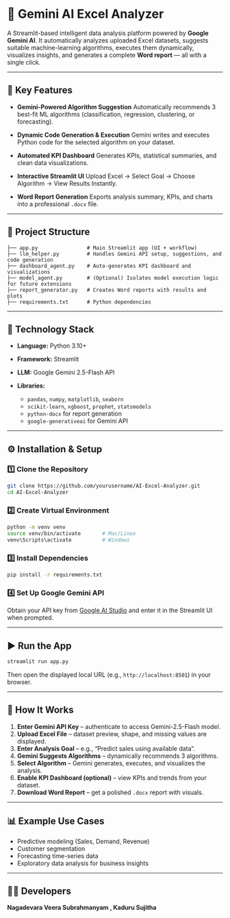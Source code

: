 # 🤖 Gemini AI Excel Analyzer

A Streamlit-based intelligent data analysis platform powered by **Google Gemini AI**.
It automatically analyzes uploaded Excel datasets, suggests suitable machine-learning algorithms, executes them dynamically, visualizes insights, and generates a complete **Word report** — all with a single click.

---

## 🚀 Key Features

* **Gemini-Powered Algorithm Suggestion**
  Automatically recommends 3 best-fit ML algorithms (classification, regression, clustering, or forecasting).

* **Dynamic Code Generation & Execution**
  Gemini writes and executes Python code for the selected algorithm on your dataset.

* **Automated KPI Dashboard**
  Generates KPIs, statistical summaries, and clean data visualizations.

* **Interactive Streamlit UI**
  Upload Excel → Select Goal → Choose Algorithm → View Results Instantly.

* **Word Report Generation**
  Exports analysis summary, KPIs, and charts into a professional `.docx` file.

---

## 🧩 Project Structure

```
├── app.py                # Main Streamlit app (UI + workflow)
├── llm_helper.py         # Handles Gemini API setup, suggestions, and code generation
├── dashboard_agent.py    # Auto-generates KPI dashboard and visualizations
├── model_agent.py        # (Optional) Isolates model execution logic for future extensions
├── report_generator.py   # Creates Word reports with results and plots
├── requirements.txt      # Python dependencies
```

---

## 🧠 Technology Stack

* **Language:** Python 3.10+
* **Framework:** Streamlit
* **LLM:** Google Gemini 2.5-Flash API
* **Libraries:**

  * `pandas`, `numpy`, `matplotlib`, `seaborn`
  * `scikit-learn`, `xgboost`, `prophet`, `statsmodels`
  * `python-docx` for report generation
  * `google-generativeai` for Gemini API

---

## ⚙️ Installation & Setup

### 1️⃣ Clone the Repository

```bash
git clone https://github.com/yourusername/AI-Excel-Analyzer.git
cd AI-Excel-Analyzer
```

### 2️⃣ Create Virtual Environment

```bash
python -m venv venv
source venv/bin/activate       # Mac/Linux
venv\Scripts\activate          # Windows
```

### 3️⃣ Install Dependencies

```bash
pip install -r requirements.txt
```

### 4️⃣ Set Up Google Gemini API

Obtain your API key from [Google AI Studio](https://aistudio.google.com/app/apikey)
and enter it in the Streamlit UI when prompted.

---

## ▶️ Run the App

```bash
streamlit run app.py
```

Then open the displayed local URL (e.g., `http://localhost:8501`) in your browser.

---

## 🧾 How It Works

1. **Enter Gemini API Key** – authenticate to access Gemini-2.5-Flash model.
2. **Upload Excel File** – dataset preview, shape, and missing values are displayed.
3. **Enter Analysis Goal** – e.g., “Predict sales using available data”.
4. **Gemini Suggests Algorithms** – dynamically recommends 3 algorithms.
5. **Select Algorithm** – Gemini generates, executes, and visualizes the analysis.
6. **Enable KPI Dashboard (optional)** – view KPIs and trends from your dataset.
7. **Download Word Report** – get a polished `.docx` report with visuals.

---

## 📊 Example Use Cases

* Predictive modeling (Sales, Demand, Revenue)
* Customer segmentation
* Forecasting time-series data
* Exploratory data analysis for business insights

---

## 👨‍💻 Developers

**Nagadevara Veera Subrahmanyam , Kaduru Sujitha**
